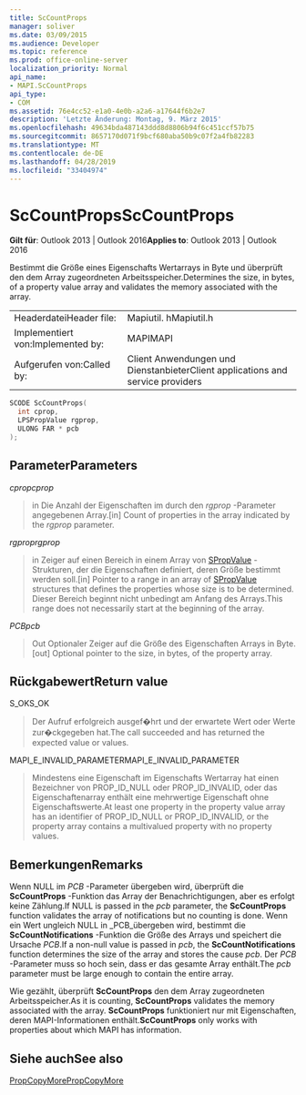 ```yaml
---
title: ScCountProps
manager: soliver
ms.date: 03/09/2015
ms.audience: Developer
ms.topic: reference
ms.prod: office-online-server
localization_priority: Normal
api_name:
- MAPI.ScCountProps
api_type:
- COM
ms.assetid: 76e4cc52-e1a0-4e0b-a2a6-a17644f6b2e7
description: 'Letzte Änderung: Montag, 9. März 2015'
ms.openlocfilehash: 49634bda487143ddd8d8806b94f6c451ccf57b75
ms.sourcegitcommit: 8657170d071f9bcf680aba50b9c07f2a4fb82283
ms.translationtype: MT
ms.contentlocale: de-DE
ms.lasthandoff: 04/28/2019
ms.locfileid: "33404974"
---
```

# <a name="sccountprops"></a><span data-ttu-id="bf414-103">ScCountProps</span><span class="sxs-lookup"><span data-stu-id="bf414-103">ScCountProps</span></span>

  
  
<span data-ttu-id="bf414-104">**Gilt für**: Outlook 2013 | Outlook 2016</span><span class="sxs-lookup"><span data-stu-id="bf414-104">**Applies to**: Outlook 2013 | Outlook 2016</span></span> 
  
<span data-ttu-id="bf414-105">Bestimmt die Größe eines Eigenschafts Wertarrays in Byte und überprüft den dem Array zugeordneten Arbeitsspeicher.</span><span class="sxs-lookup"><span data-stu-id="bf414-105">Determines the size, in bytes, of a property value array and validates the memory associated with the array.</span></span> 
  
|||
|:-----|:-----|
|<span data-ttu-id="bf414-106">Headerdatei</span><span class="sxs-lookup"><span data-stu-id="bf414-106">Header file:</span></span>  <br/> |<span data-ttu-id="bf414-107">Mapiutil. h</span><span class="sxs-lookup"><span data-stu-id="bf414-107">Mapiutil.h</span></span>  <br/> |
|<span data-ttu-id="bf414-108">Implementiert von:</span><span class="sxs-lookup"><span data-stu-id="bf414-108">Implemented by:</span></span>  <br/> |<span data-ttu-id="bf414-109">MAPI</span><span class="sxs-lookup"><span data-stu-id="bf414-109">MAPI</span></span>  <br/> |
|<span data-ttu-id="bf414-110">Aufgerufen von:</span><span class="sxs-lookup"><span data-stu-id="bf414-110">Called by:</span></span>  <br/> |<span data-ttu-id="bf414-111">Client Anwendungen und Dienstanbieter</span><span class="sxs-lookup"><span data-stu-id="bf414-111">Client applications and service providers</span></span>  <br/> |
   
```cpp
SCODE ScCountProps(
  int cprop,
  LPSPropValue rgprop,
  ULONG FAR * pcb
);
```

## <a name="parameters"></a><span data-ttu-id="bf414-112">Parameter</span><span class="sxs-lookup"><span data-stu-id="bf414-112">Parameters</span></span>

 <span data-ttu-id="bf414-113">_cprop_</span><span class="sxs-lookup"><span data-stu-id="bf414-113">_cprop_</span></span>
  
> <span data-ttu-id="bf414-114">in Die Anzahl der Eigenschaften im durch den _rgprop_ -Parameter angegebenen Array.</span><span class="sxs-lookup"><span data-stu-id="bf414-114">[in] Count of properties in the array indicated by the  _rgprop_ parameter.</span></span> 
    
 <span data-ttu-id="bf414-115">_rgprop_</span><span class="sxs-lookup"><span data-stu-id="bf414-115">_rgprop_</span></span>
  
> <span data-ttu-id="bf414-116">in Zeiger auf einen Bereich in einem Array von [SPropValue](spropvalue.md) -Strukturen, der die Eigenschaften definiert, deren Größe bestimmt werden soll.</span><span class="sxs-lookup"><span data-stu-id="bf414-116">[in] Pointer to a range in an array of [SPropValue](spropvalue.md) structures that defines the properties whose size is to be determined.</span></span> <span data-ttu-id="bf414-117">Dieser Bereich beginnt nicht unbedingt am Anfang des Arrays.</span><span class="sxs-lookup"><span data-stu-id="bf414-117">This range does not necessarily start at the beginning of the array.</span></span> 
    
 <span data-ttu-id="bf414-118">_PCB_</span><span class="sxs-lookup"><span data-stu-id="bf414-118">_pcb_</span></span>
  
> <span data-ttu-id="bf414-119">Out Optionaler Zeiger auf die Größe des Eigenschaften Arrays in Byte.</span><span class="sxs-lookup"><span data-stu-id="bf414-119">[out] Optional pointer to the size, in bytes, of the property array.</span></span>
    
## <a name="return-value"></a><span data-ttu-id="bf414-120">Rückgabewert</span><span class="sxs-lookup"><span data-stu-id="bf414-120">Return value</span></span>

<span data-ttu-id="bf414-121">S_OK</span><span class="sxs-lookup"><span data-stu-id="bf414-121">S_OK</span></span> 
  
> <span data-ttu-id="bf414-122">Der Aufruf erfolgreich ausgef�hrt und der erwartete Wert oder Werte zur�ckgegeben hat.</span><span class="sxs-lookup"><span data-stu-id="bf414-122">The call succeeded and has returned the expected value or values.</span></span> 
    
<span data-ttu-id="bf414-123">MAPI_E_INVALID_PARAMETER</span><span class="sxs-lookup"><span data-stu-id="bf414-123">MAPI_E_INVALID_PARAMETER</span></span> 
  
> <span data-ttu-id="bf414-124">Mindestens eine Eigenschaft im Eigenschafts Wertarray hat einen Bezeichner von PROP_ID_NULL oder PROP_ID_INVALID, oder das Eigenschaftenarray enthält eine mehrwertige Eigenschaft ohne Eigenschaftswerte.</span><span class="sxs-lookup"><span data-stu-id="bf414-124">At least one property in the property value array has an identifier of PROP_ID_NULL or PROP_ID_INVALID, or the property array contains a multivalued property with no property values.</span></span>
    
## <a name="remarks"></a><span data-ttu-id="bf414-125">Bemerkungen</span><span class="sxs-lookup"><span data-stu-id="bf414-125">Remarks</span></span>

<span data-ttu-id="bf414-126">Wenn NULL im _PCB_ -Parameter übergeben wird, überprüft die **ScCountProps** -Funktion das Array der Benachrichtigungen, aber es erfolgt keine Zählung.</span><span class="sxs-lookup"><span data-stu-id="bf414-126">If NULL is passed in the  _pcb_ parameter, the **ScCountProps** function validates the array of notifications but no counting is done.</span></span> <span data-ttu-id="bf414-127">Wenn ein Wert ungleich NULL in _PCB_übergeben wird, bestimmt die **ScCountNotifications** -Funktion die Größe des Arrays und speichert die Ursache _PCB_.</span><span class="sxs-lookup"><span data-stu-id="bf414-127">If a non-null value is passed in  _pcb_, the **ScCountNotifications** function determines the size of the array and stores the cause  _pcb_.</span></span> <span data-ttu-id="bf414-128">Der _PCB_ -Parameter muss so hoch sein, dass er das gesamte Array enthält.</span><span class="sxs-lookup"><span data-stu-id="bf414-128">The  _pcb_ parameter must be large enough to contain the entire array.</span></span> 
  
<span data-ttu-id="bf414-129">Wie gezählt, überprüft **ScCountProps** den dem Array zugeordneten Arbeitsspeicher.</span><span class="sxs-lookup"><span data-stu-id="bf414-129">As it is counting, **ScCountProps** validates the memory associated with the array.</span></span> <span data-ttu-id="bf414-130">**ScCountProps** funktioniert nur mit Eigenschaften, deren MAPI-Informationen enthält.</span><span class="sxs-lookup"><span data-stu-id="bf414-130">**ScCountProps** only works with properties about which MAPI has information.</span></span> 
  
## <a name="see-also"></a><span data-ttu-id="bf414-131">Siehe auch</span><span class="sxs-lookup"><span data-stu-id="bf414-131">See also</span></span>



[<span data-ttu-id="bf414-132">PropCopyMore</span><span class="sxs-lookup"><span data-stu-id="bf414-132">PropCopyMore</span></span>](propcopymore.md)

